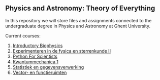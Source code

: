 ## Physics and Astronomy: Theory of Everything
In this repository we will store files and assignments connected to the undergraduate degree in Physics and Astronomy at Ghent University. 

Current courses:
  1. [Introductory Biophysics](Biophysika) 
  2. [Experimenteren in de fysica en sterrenkunde II](Experimenteren-in-fs-2) 
  3. [Python For Scientists](Py4Sci) 
  4. [Kwantummechanica 1](Quantum-physics-I) 
  5. [Statistiek en gegevensverwerking](Statistiek-en-gegevensverwerking) 
  6. [Vector- en functieruimten](Vector-and-functionspaces) 
